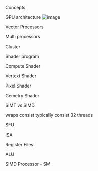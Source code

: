 Concepts 

GPU architecture 
![image](https://github.com/SomJagdale/GPU-Programming/assets/97079268/30788d4f-d9c6-42c4-88d8-ae683f603ee8)

Vector Processors

Multi processors 

Cluster 

Shader program

Compute Shader 

Vertext Shader

Pixel Shader 

Gemetry Shader 

SIMT vs SIMD

wraps consist typically consist 32 threads

SFU

ISA

Register Files

ALU

SIMD Processor - SM
